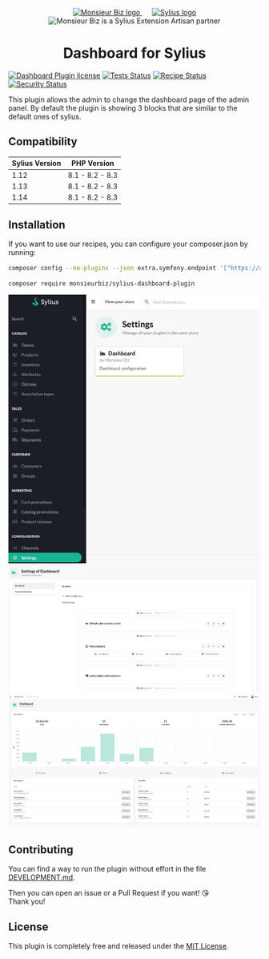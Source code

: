 <p align="center">
    <a href="https://monsieurbiz.com" target="_blank">
        <img src="https://monsieurbiz.com/logo.png" width="250px" alt="Monsieur Biz logo" />
    </a>
    &nbsp;&nbsp;&nbsp;&nbsp;
    <a href="https://monsieurbiz.com/agence-web-experte-sylius" target="_blank">
        <img src="https://demo.sylius.com/assets/shop/img/logo.png" width="200px" alt="Sylius logo" />
    </a>
    <br/>
    <img src="https://monsieurbiz.com/assets/images/sylius_badge_extension-artisan.png" width="100" alt="Monsieur Biz is a Sylius Extension Artisan partner">
</p>

<h1 align="center">Dashboard for Sylius</h1>

[![Dashboard Plugin license](https://img.shields.io/github/license/monsieurbiz/SyliusDashboardPlugin?public)](https://github.com/monsieurbiz/SyliusDashboardPlugin/blob/master/LICENSE.txt)
[![Tests Status](https://img.shields.io/github/actions/workflow/status/monsieurbiz/SyliusDashboardPlugin/tests.yaml?branch=master&logo=github)](https://github.com/monsieurbiz/SyliusDashboardPlugin/actions?query=workflow%3ATests)
[![Recipe Status](https://img.shields.io/github/actions/workflow/status/monsieurbiz/SyliusDashboardPlugin/recipe.yaml?branch=master&label=recipes&logo=github)](https://github.com/monsieurbiz/SyliusDashboardPlugin/actions?query=workflow%3ASecurity)
[![Security Status](https://img.shields.io/github/actions/workflow/status/monsieurbiz/SyliusDashboardPlugin/security.yaml?branch=master&label=security&logo=github)](https://github.com/monsieurbiz/SyliusDashboardPlugin/actions?query=workflow%3ASecurity)

This plugin allows the admin to change the dashboard page of the admin panel.
By default the plugin is showing 3 blocks that are similar to the default ones of sylius.

## Compatibility

| Sylius Version | PHP Version     |
|----------------|-----------------|
| 1.12           | 8.1 - 8.2 - 8.3 |
| 1.13           | 8.1 - 8.2 - 8.3 |
| 1.14           | 8.1 - 8.2 - 8.3 |

## Installation

If you want to use our recipes, you can configure your composer.json by running:

```bash
composer config --no-plugins --json extra.symfony.endpoint '["https://api.github.com/repos/monsieurbiz/symfony-recipes/contents/index.json?ref=flex/master","flex://defaults"]'
```

```bash
composer require monsieurbiz/sylius-dashboard-plugin
```

![Access the settings of the Dashboard](docs/images/settings.png)
![Update the settings of the Dashboard](docs/images/update-dashboard.png)
![Dashboard](docs/images/dashboard.png)

## Contributing

You can find a way to run the plugin without effort in the file [DEVELOPMENT.md](./DEVELOPMENT.md).

Then you can open an issue or a Pull Request if you want! 😘  
Thank you!

## License

This plugin is completely free and released under the [MIT License](https://github.com/monsieurbiz/SyliusDashboardPlugin/blob/master/LICENSE).
